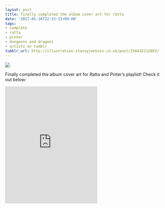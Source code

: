 ```yaml
---
layout: post
title: finally completed the album cover art for ratta
date: '2017-01-26T22:33:31+00:00'
tags:
- complete
- ratta
- pinter
- dungeons and dragons
- artists on tumblr
tumblr_url: http://illustration.staceyjenkins.co.uk/post/156416112883/finally-completed-the-album-cover-art-for-ratta
---
```

 ![](/tumblr_files/tumblr_okerzvIHcX1v28ub8o1_1280.png)  

Finally completed the album cover art for Ratta and Pinter’s playlist! Check it out below:

<iframe src="https://embed.spotify.com/?uri=spotify%3Auser%3Afroginajar%3Aplaylist%3A3lL9eBIzBSFWLJYnqdz5tg" width="300" height="380" frameborder="0"></iframe>

